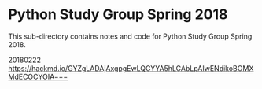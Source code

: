 # Python Study Group Spring 2018

This sub-directory contains notes and code for Python Study Group Spring 2018. 

20180222
https://hackmd.io/GYZgLADAjAxgpgEwLQCYYA5hLCAbLpAIwENdikoBOMXMdECOCYOIA===